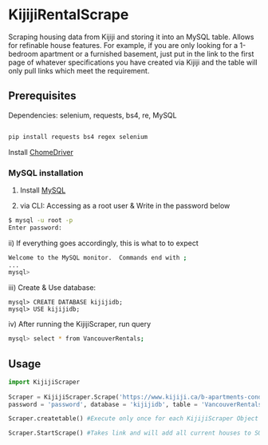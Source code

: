 # KijijiRentalScrape

Scraping housing data from Kijiji and storing it into an MySQL table. Allows for refinable house features. For example, if you are only looking for a 1-bedroom apartment or a furnished basement, just put in the link to the first page of whatever specifications you have created via Kijiji and the table will only pull links which meet the requirement.

## Prerequisites

Dependencies: selenium, requests, bs4, re, MySQL

```bash

pip install requests bs4 regex selenium
```


Install [ChomeDriver](https://chromedriver.storage.googleapis.com/index.html?path=84.0.4147.30/)

###  MySQL installation
1. Install [MySQL](https://dev.mysql.com/downloads/mysql/)

 
2. via CLI: Accessing as a root user  & Write in the password below
```bash
$ mysql -u root -p
Enter password: 
```
ii) If everything goes accordingly, this is what to to expect
```bash
Welcome to the MySQL monitor.  Commands end with ;
...
mysql> 
```
iii) Create & Use database:
```
mysql> CREATE DATABASE kijijidb;
mysql> USE kijijidb;
```

iv) After running the KijijiScraper, run query
```bash
mysql> select * from VancouverRentals;
```


## Usage 


```python
import KijijiScraper
 
Scraper = KijijiScraper.Scrape('https://www.kijiji.ca/b-apartments-condos/vancouver/1+bedroom/c37l1700287a27949001', host= 'localhost', user= 'root',
password = 'password', database = 'kijijidb', table = 'VancouverRentals')

Scraper.createtable() #Execute only once for each KijijiScraper Object

Scraper.StartScrape() #Takes link and will add all current houses to SQL table
```



